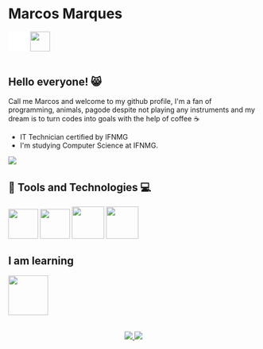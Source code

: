 # Marcos Marques
<div>
<a href="https://instagram.com/marcosd_marques" target="_blank"><img src="https://raw.githubusercontent.com/Aakarsh-B/trying-repos/master/insta.svg" width="40" height="40" target="_blank"></a>
<a href = "mailto:mdmarques70@gmail.com"><img src="https://www.freeiconspng.com/thumbs/gmail-icon/gmail-logo-icon-2.png" width="40" height="40" target="_blank"></a>
</div>
</br>

## Hello everyone! :smile_cat: 
Call me Marcos and welcome to my github profile, I'm a fan of programming, animals, pagode despite not playing any instruments and my dream is to turn codes into goals with the help of coffee :coffee:
 * IT Technician certified by IFNMG
 * I'm studying Computer Science at IFNMG.
 
  <img src="https://c.tenor.com/zKFmUDxsLnsAAAAC/coffee-cat.gif" width="150">
 
## :hammer: Tools and Technologies :computer:
<div>
<img src="https://cdn.jsdelivr.net/gh/devicons/devicon/icons/c/c-original.svg" width="60" height="60"/>
<img src="https://cdn.jsdelivr.net/gh/devicons/devicon/icons/csharp/csharp-original.svg" width="60" height="60"/>
<img src="https://cdn.jsdelivr.net/gh/devicons/devicon/icons/html5/html5-original-wordmark.svg" width="65" height="65"/>
<img src="https://cdn.jsdelivr.net/gh/devicons/devicon/icons/css3/css3-original-wordmark.svg" width="65" height="65"/>
</div>

## I am learning
<img src="https://cdn.jsdelivr.net/gh/devicons/devicon/icons/python/python-original-wordmark.svg" width="80" height="80"/>


<!--Status no GitHub-->
##
<p align="center">
<a href="https://github.com/MarcosMMarques">
<img height="140em" src="https://github-readme-stats-eight-theta.vercel.app/api?username=MarcosMMarques&show_icons=true&theme=algolia&include_all_commits=true&count_private=true"/>
<img height="140em" src="https://github-readme-stats-eight-theta.vercel.app/api/top-langs/?username=MarcosMMarques&layout=compact&langs_count=8&theme=algolia"/>
 </a>
</p>
 
